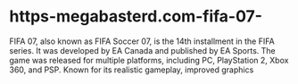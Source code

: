 # https-megabasterd.com-fifa-07-
FIFA 07, also known as FIFA Soccer 07, is the 14th installment in the FIFA series. It was developed by EA Canada and published by EA Sports. The game was released for multiple platforms, including PC, PlayStation 2, Xbox 360, and PSP. Known for its realistic gameplay, improved graphics
